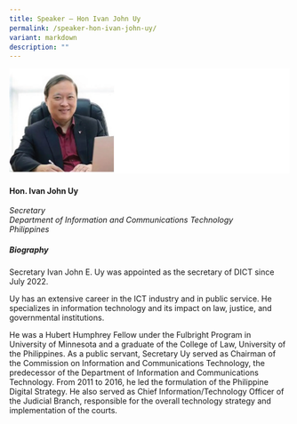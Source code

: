 ```yaml
---
title: Speaker – Hon Ivan John Uy
permalink: /speaker-hon-ivan-john-uy/
variant: markdown
description: ""
---
```

![](/images/2024%20speakers/Hon__Ivan_John_Uy.png)
#### **Hon. Ivan John Uy**

*Secretary <br>
Department of Information and Communications Technology<br>Philippines*

##### **Biography**
Secretary Ivan John E. Uy was appointed as the secretary of DICT since July 2022. 

Uy has an extensive career in the ICT industry and in public service. He specializes in information technology and its impact on law, justice, and governmental institutions. 

He was a Hubert Humphrey Fellow under the Fulbright Program in University of Minnesota and a graduate of the College of Law, University of the Philippines. As a public servant, Secretary Uy served as Chairman of the Commission on Information and Communications Technology, the predecessor of the Department of Information and Communications Technology. From 2011 to 2016, he led the formulation of the Philippine Digital Strategy. He also served as Chief Information/Technology Officer of the Judicial Branch, responsible for the overall technology strategy and implementation of the courts.
